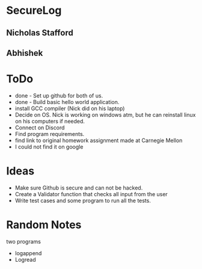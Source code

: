 # SecureLog
## Nicholas Stafford
## Abhishek


# ToDo
- done - Set up github for both of us.
- done - Build basic hello world application. 
- install GCC compiler (Nick did on his laptop)
- Decide on OS. Nick is working on windows atm, but he can reinstall linux on his computers if needed.
- Connect on Discord
- Find program requirements.
- find link to original homework assignment made at Carnegie Mellon 
 - I could not find it on google


# Ideas
- Make sure Github is secure and can not be hacked.
- Create a Validator function that checks all input from the user
- Write test cases and some program to run all the tests. 

# Random Notes
two programs
- logappend 
- Logread
